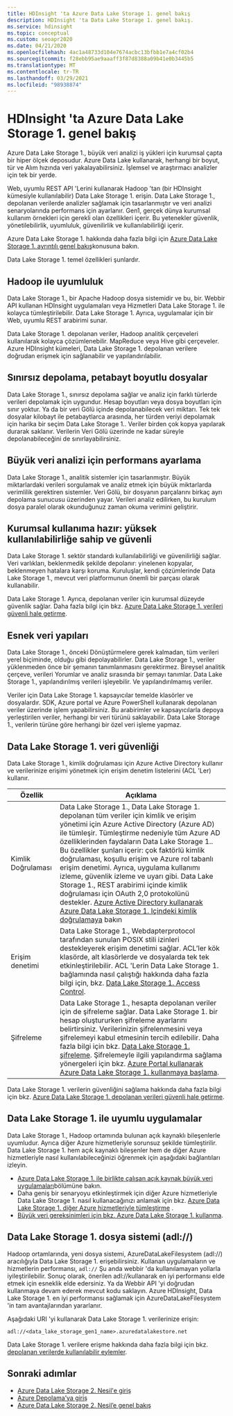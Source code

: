 ```yaml
---
title: HDInsight 'ta Azure Data Lake Storage 1. genel bakış
description: HDInsight 'ta Data Lake Storage 1. genel bakış.
ms.service: hdinsight
ms.topic: conceptual
ms.custom: seoapr2020
ms.date: 04/21/2020
ms.openlocfilehash: 4ac1a48733d104e7674acbc13bfbb1e7a4cf02b4
ms.sourcegitcommit: f28ebb95ae9aaaff3f87d8388a09b41e0b3445b5
ms.translationtype: MT
ms.contentlocale: tr-TR
ms.lasthandoff: 03/29/2021
ms.locfileid: "98938874"
---
```

# <a name="azure-data-lake-storage-gen1-overview-in-hdinsight"></a>HDInsight 'ta Azure Data Lake Storage 1. genel bakış

Azure Data Lake Storage 1., büyük veri analizi iş yükleri için kurumsal çapta bir hiper ölçek deposudur. Azure Data Lake kullanarak, herhangi bir boyut, tür ve Alım hızında veri yakalayabilirsiniz. İşlemsel ve araştırmacı analizler için tek bir yerde.

Web, uyumlu REST API 'Lerini kullanarak Hadoop 'tan (bir HDInsight kümesiyle kullanılabilir) Data Lake Storage 1. erişin. Data Lake Storage 1., depolanan verilerde analizler sağlamak için tasarlanmıştır ve veri analizi senaryolarında performans için ayarlanır. Gen1, gerçek dünya kurumsal kullanım örnekleri için gerekli olan özellikleri içerir. Bu yetenekler güvenlik, yönetilebilirlik, uyumluluk, güvenilirlik ve kullanılabilirliği içerir.

Azure Data Lake Storage 1. hakkında daha fazla bilgi için [Azure Data Lake Storage 1. ayrıntılı genel bakış](../data-lake-store/data-lake-store-overview.md)konusuna bakın.

Data Lake Storage 1. temel özellikleri şunlardır.

## <a name="compatibility-with-hadoop"></a>Hadoop ile uyumluluk

Data Lake Storage 1., bir Apache Hadoop dosya sistemidir ve bu, bir.  Webbir API kullanan HDInsight uygulamaları veya Hizmetleri Data Lake Storage 1. ile kolayca tümleştirilebilir. Data Lake Storage 1. Ayrıca, uygulamalar için bir Web, uyumlu REST arabirimi sunar.

Data Lake Storage 1. depolanan veriler, Hadoop analitik çerçeveleri kullanılarak kolayca çözümlenebilir. MapReduce veya Hive gibi çerçeveler. Azure HDInsight kümeleri, Data Lake Storage 1. depolanan verilere doğrudan erişmek için sağlanabilir ve yapılandırılabilir.

## <a name="unlimited-storage-petabyte-files"></a>Sınırsız depolama, petabayt boyutlu dosyalar

Data Lake Storage 1., sınırsız depolama sağlar ve analiz için farklı türlerde verileri depolamak için uygundur. Hesap boyutları veya dosya boyutları için sınır yoktur. Ya da bir veri Gölü içinde depolanabilecek veri miktarı. Tek tek dosyalar kilobayt ile petabaytlarca arasında, her türden veriyi depolamak için harika bir seçim Data Lake Storage 1.. Veriler birden çok kopya yapılarak durarak saklanır. Verilerin Veri Gölü üzerinde ne kadar süreyle depolanabileceğini de sınırlayabilirsiniz.

## <a name="performance-tuning-for-big-data-analytics"></a>Büyük veri analizi için performans ayarlama

Data Lake Storage 1., analitik sistemler için tasarlanmıştır. Büyük miktarlardaki verileri sorgulamak ve analiz etmek için büyük miktarlarda verimlilik gerektiren sistemler. Veri Gölü, bir dosyanın parçalarını birkaç ayrı depolama sunucusu üzerinden yayar. Verileri analiz edilirken, bu kurulum dosya paralel olarak okunduğunuz zaman okuma verimini geliştirir.

## <a name="readiness-for-enterprise-highly-available-and-secure"></a>Kurumsal kullanıma hazır: yüksek kullanılabilirliğe sahip ve güvenli

Data Lake Storage 1. sektör standardı kullanılabilirliği ve güvenilirliği sağlar. Veri varlıkları, beklenmedik şekilde depolanır: yinelenen kopyalar, beklenmeyen hatalara karşı koruma. Kuruluşlar, kendi çözümlerinde Data Lake Storage 1., mevcut veri platformunun önemli bir parçası olarak kullanabilir.

Data Lake Storage 1. Ayrıca, depolanan veriler için kurumsal düzeyde güvenlik sağlar. Daha fazla bilgi için bkz. [Azure Data Lake Storage 1. verileri güvenli hale getirme](#data-security-in-data-lake-storage-gen1).

## <a name="flexible-data-structures"></a>Esnek veri yapıları

Data Lake Storage 1., önceki Dönüştürmelere gerek kalmadan, tüm verileri yerel biçiminde, olduğu gibi depolayabilirler. Data Lake Storage 1., veriler yüklenmeden önce bir şemanın tanımlanmasını gerektirmez. Bireysel analitik çerçeve, verileri Yorumlar ve analiz sırasında bir şemayı tanımlar. Data Lake Storage 1., yapılandırılmış verileri işleyebilir. Ve yapılandırılmamış veriler.

Veriler için Data Lake Storage 1. kapsayıcılar temelde klasörler ve dosyalardır. SDK, Azure portal ve Azure PowerShell kullanarak depolanan veriler üzerinde işlem yapabilirsiniz. Bu arabirimler ve kapsayıcılarla depoya yerleştirilen veriler, herhangi bir veri türünü saklayabilir. Data Lake Storage 1., verilerin türüne göre herhangi bir özel veri işleme yapmaz.

## <a name="data-security-in-data-lake-storage-gen1"></a>Data Lake Storage 1. veri güvenliği

Data Lake Storage 1., kimlik doğrulaması için Azure Active Directory kullanır ve verilerinize erişimi yönetmek için erişim denetim listelerini (ACL 'Ler) kullanır.

| **Özellik** | **Açıklama** |
| --- | --- |
| Kimlik Doğrulaması |Data Lake Storage 1., Data Lake Storage 1. depolanan tüm veriler için kimlik ve erişim yönetimi için Azure Active Directory (Azure AD) ile tümleşir. Tümleştirme nedeniyle tüm Azure AD özelliklerinden faydaların Data Lake Storage 1.. Bu özellikler şunları içerir: çok faktörlü kimlik doğrulaması, koşullu erişim ve Azure rol tabanlı erişim denetimi. Ayrıca, uygulama kullanımı izleme, güvenlik izleme ve uyarı gibi. Data Lake Storage 1., REST arabirimi içinde kimlik doğrulaması için OAuth 2,0 protokolünü destekler. [Azure Active Directory kullanarak Azure Data Lake Storage 1. Içindeki kimlik doğrulamaya](../data-lake-store/data-lakes-store-authentication-using-azure-active-directory.md) bakın|
| Erişim denetimi |Data Lake Storage 1., Webdapterprotocol tarafından sunulan POSIX stili izinleri destekleyerek erişim denetimi sağlar. ACL’ler kök klasörde, alt klasörlerde ve dosyalarda tek tek etkinleştirilebilir. ACL 'Lerin Data Lake Storage 1. bağlamında nasıl çalıştığı hakkında daha fazla bilgi için, bkz. [Data Lake Storage 1. Access Control](../data-lake-store/data-lake-store-access-control.md). |
| Şifreleme |Data Lake Storage 1., hesapta depolanan veriler için de şifreleme sağlar. Data Lake Storage 1. bir hesap oluştururken şifreleme ayarlarını belirtirsiniz. Verilerinizin şifrelenmesini veya şifrelemeyi kabul etmesinin tercih edilebilir. Daha fazla bilgi için bkz. [Data Lake Storage 1. şifreleme](../data-lake-store/data-lake-store-encryption.md). Şifrelemeyle ilgili yapılandırma sağlama yönergeleri için bkz. [Azure Portal kullanarak Azure Data Lake Storage 1. kullanmaya başlama](../data-lake-store/data-lake-store-get-started-portal.md). |

Data Lake Storage 1. verilerin güvenliğini sağlama hakkında daha fazla bilgi için bkz. [Azure Data Lake Storage 1. depolanan verileri güvenli hale getirme](../data-lake-store/data-lake-store-secure-data.md).

## <a name="applications-that-are-compatible-with-data-lake-storage-gen1"></a>Data Lake Storage 1. ile uyumlu uygulamalar

Data Lake Storage 1., Hadoop ortamında bulunan açık kaynaklı bileşenlerle uyumludur. Ayrıca diğer Azure hizmetleriyle sorunsuz şekilde tümleştirilir.  Data Lake Storage 1. hem açık kaynaklı bileşenler hem de diğer Azure hizmetleriyle nasıl kullanılabileceğinizi öğrenmek için aşağıdaki bağlantıları izleyin.

* [Azure Data Lake Storage 1. ile birlikte çalışan açık kaynak büyük veri uygulamaları](../data-lake-store/data-lake-store-compatible-oss-other-applications.md)bölümüne bakın.
* Daha geniş bir senaryoyu etkinleştirmek için diğer Azure hizmetleriyle Data Lake Storage 1. nasıl kullanacağınızı anlamak için bkz. [Azure Data Lake Storage 1. diğer Azure hizmetleriyle tümleştirme](../data-lake-store/data-lake-store-integrate-with-other-services.md) .
* [Büyük veri gereksinimleri için bkz. Azure Data Lake Storage 1. kullanma](../data-lake-store/data-lake-store-data-scenarios.md).

## <a name="data-lake-storage-gen1-file-system-adl"></a>Data Lake Storage 1. dosya sistemi (adl://)

Hadoop ortamlarında, yeni dosya sistemi, AzureDataLakeFilesystem (adl://) aracılığıyla Data Lake Storage 1. erişebilirsiniz. Kullanan uygulamaların ve hizmetlerin performansı, `adl://` Şu anda webbir 'da kullanılamayan yollarla iyileştirilebilir. Sonuç olarak, önerilen adl://kullanarak en iyi performansı elde etmek için esneklik elde edersiniz. Ya da Webbir API 'yi doğrudan kullanmaya devam ederek mevcut kodu saklayın. Azure HDInsight, Data Lake Storage 1. en iyi performansı sağlamak için AzureDataLakeFilesystem 'in tam avantajlarından yararlanır.

Aşağıdaki URI 'yi kullanarak Data Lake Storage 1. verilerinize erişin:

`adl://<data_lake_storage_gen1_name>.azuredatalakestore.net`

Data Lake Storage 1. verilere erişme hakkında daha fazla bilgi için bkz. [depolanan verilerde kullanılabilir eylemler](../data-lake-store/data-lake-store-get-started-portal.md#properties).

## <a name="next-steps"></a>Sonraki adımlar

* [Azure Data Lake Storage 2. Nesil'e giriş](../storage/blobs/data-lake-storage-introduction.md)
* [Azure Depolama’ya giriş](../storage/common/storage-introduction.md)
* [Azure Data Lake Storage 2. Nesil’e genel bakış](./overview-data-lake-storage-gen2.md)